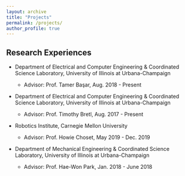 ```yaml
---
layout: archive
title: "Projects"
permalink: /projects/
author_profile: true
---
```


Research Experiences
------
* Department of Electrical and Computer Engineering & Coordinated Science Laboratory, University of Illinois at Urbana-Champaign
    * Advisor: Prof. Tamer Başar, Aug. 2018 - Present

* Department of Electrical and Computer Engineering & Coordinated Science Laboratory, University of Illinois at Urbana-Champaign
  * Advisor: Prof. Timothy Bretl, Aug. 2017 - Present

* Robotics Institute, Carnegie Mellon University
  * Advisor: Prof. Howie Choset, May 2019 - Dec. 2019

* Department of Mechanical Engineering & Coordinated Science Laboratory, University of Illinois at Urbana-Champaign
  * Advisor: Prof. Hae-Won Park, Jan. 2018 - June 2018